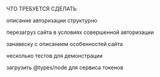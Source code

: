 
ЧТО ТРЕБУЕТСЯ СДЕЛАТЬ

описание авторизации структурно

перезагруз сайта в условиях совершенной авторизации

занавеску с описанием особенностей сайта

несколько тестов для демонстрации

загрузить @types/node для сервиса токенов



